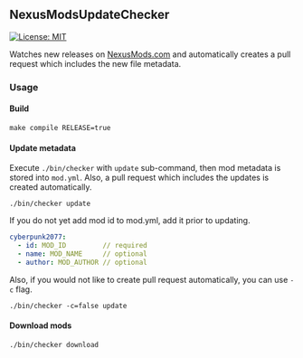 ## NexusModsUpdateChecker
[![License: MIT](https://img.shields.io/badge/License-MIT-informational.svg)](https://github.com/42milez/ProtocolStack/blob/main/LICENSE)

Watches new releases on [NexusMods.com](https://www.nexusmods.com) and automatically creates a pull request which includes the new file metadata.

### Usage
#### Build
```
make compile RELEASE=true
```

#### Update metadata
Execute `./bin/checker` with `update` sub-command, then mod metadata is stored into `mod.yml`. Also, a pull request which includes the updates is created automatically.
```shell
./bin/checker update
```
If you do not yet add mod id to mod.yml, add it prior to updating.
```yaml
cyberpunk2077:
  - id: MOD_ID         // required
  - name: MOD_NAME     // optional
  - author: MOD_AUTHOR // optional
```
Also, if you would not like to create pull request automatically, you can use `-c` flag.
```shell
./bin/checker -c=false update
```

#### Download mods
```shell
./bin/checker download
```
